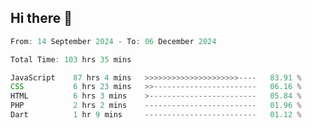 ## Hi there 👋
<!--START_SECTION:Muni-->

```Javascript
From: 14 September 2024 - To: 06 December 2024

Total Time: 103 hrs 35 mins

JavaScript    87 hrs 4 mins   >>>>>>>>>>>>>>>>>>>>>----   83.91 %
CSS           6 hrs 23 mins   >>-----------------------   06.16 %
HTML          6 hrs 3 mins    >------------------------   05.84 %
PHP           2 hrs 2 mins    -------------------------   01.96 %
Dart          1 hr 9 mins     -------------------------   01.12 %
```

<!--END_SECTION:Muni-->
